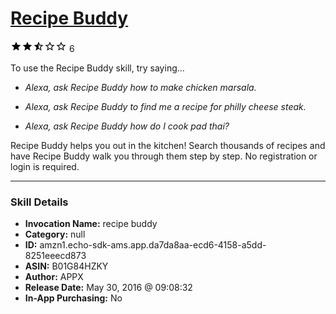 # [Recipe Buddy](http://alexa.amazon.com/#skills/amzn1.echo-sdk-ams.app.da7da8aa-ecd6-4158-a5dd-8251eeecd873)
![2.6 stars](../../images/ic_star_black_18dp_1x.png)![2.6 stars](../../images/ic_star_black_18dp_1x.png)![2.6 stars](../../images/ic_star_half_black_18dp_1x.png)![2.6 stars](../../images/ic_star_border_black_18dp_1x.png)![2.6 stars](../../images/ic_star_border_black_18dp_1x.png) 6

To use the Recipe Buddy skill, try saying...

* *Alexa, ask Recipe Buddy how to make chicken marsala.*

* *Alexa, ask Recipe Buddy to find me a recipe for philly cheese steak.*

* *Alexa, ask Recipe Buddy how do I cook pad thai?*

Recipe Buddy helps you out in the kitchen!  Search thousands of recipes and have Recipe Buddy walk you through them step by step.  No registration or login is required.

***

### Skill Details

* **Invocation Name:** recipe buddy
* **Category:** null
* **ID:** amzn1.echo-sdk-ams.app.da7da8aa-ecd6-4158-a5dd-8251eeecd873
* **ASIN:** B01G84HZKY
* **Author:** APPX
* **Release Date:** May 30, 2016 @ 09:08:32
* **In-App Purchasing:** No
